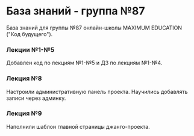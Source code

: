 # База знаний - группа №87
База знаний для группы №87 онлайн-школы MAXIMUM EDUCATION ("Код будущего").  

### Лекции №1-№5
Добавлен код по лекциям №1-№5 и ДЗ по лекциям №1-№4.

### Лекция №8
Настроили административную панель проекта. Научились добавлять записи через админку.

### Лекция №9
Наполнили шаблон главной страницы джанго-проекта.  